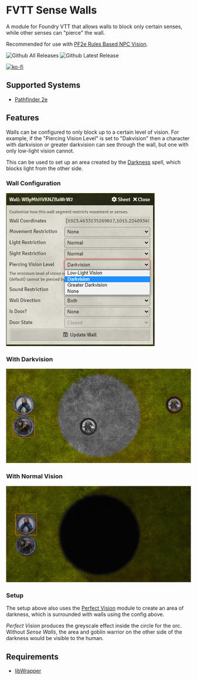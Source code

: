 # FVTT Sense Walls
A module for Foundry VTT that allows walls to block only certain senses, while other senses can "pierce" the wall.

Recommended for use with [PF2e Rules Based NPC Vision](https://github.com/JDCalvert/FVTT-PF2e-Rules-Based-NPC-Vision).

![Github All Releases](https://img.shields.io/github/downloads/JDCalvert/FVTT-Sense-Walls/total.svg)
![Github Latest Release](https://img.shields.io/github/downloads/JDCalvert/FVTT-Sense-Walls/2.0.1/total)

[![ko-fi](https://ko-fi.com/img/githubbutton_sm.svg)](https://ko-fi.com/jdcalvert)

## Supported Systems
- [Pathfinder 2e](https://foundryvtt.com/packages/pf2e)

## Features
Walls can be configured to only block up to a certain level of vision. For example, if the "Piercing Vision Level" is set to "Dakvision" then a character with darkvision or greater darkvision can see through the wall, but one with only low-light vision cannot.

This can be used to set up an area created by the [Darkness](https://2e.aonprd.com/Spells.aspx?ID=59) spell, which blocks light from the other side.

### Wall Configuration
![Wall Configuration](images/wall-config.png)
### With Darkvision
![With Darkvision](images/darkvision.png)
### With Normal Vision
![Without Darkvision](images/normal-vision.png)

### Setup
The setup above also uses the [Perfect Vision](https://foundryvtt.com/packages/perfect-vision) module to create an area of darkness, which is surrounded with walls using the config above.

<i>Perfect Vision</i> produces the greyscale effect inside the circle for the orc. Without <i>Sense Walls</i>, the area and goblin warrior on the other side of the darkness would be visible to the human.

## Requirements
- [libWrapper](https://foundryvtt.com/packages/lib-wrapper)
